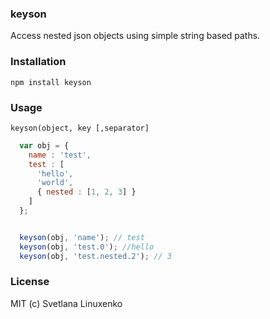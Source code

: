 ### keyson
Access nested json objects using simple string based paths.

### Installation

```
npm install keyson
```

### Usage

`keyson(object, key [,separator]`

```js
  var obj = {
    name : 'test',
    test : [
      'hello',
      'world',
      { nested : [1, 2, 3] }
    ]
  };


  keyson(obj, 'name'); // test
  keyson(obj, 'test.0'); //hello
  keyson(obj, 'test.nested.2'); // 3
```

### License

MIT (c) Svetlana Linuxenko

